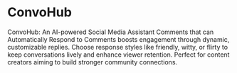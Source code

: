 # ConvoHub
ConvoHub: An AI-powered Social Media Assistant Comments that can Automatically Respond to Comments boosts engagement through dynamic, customizable replies. Choose response styles like friendly, witty, or flirty to keep conversations lively and enhance viewer retention. Perfect for content creators aiming to build stronger community connections.
